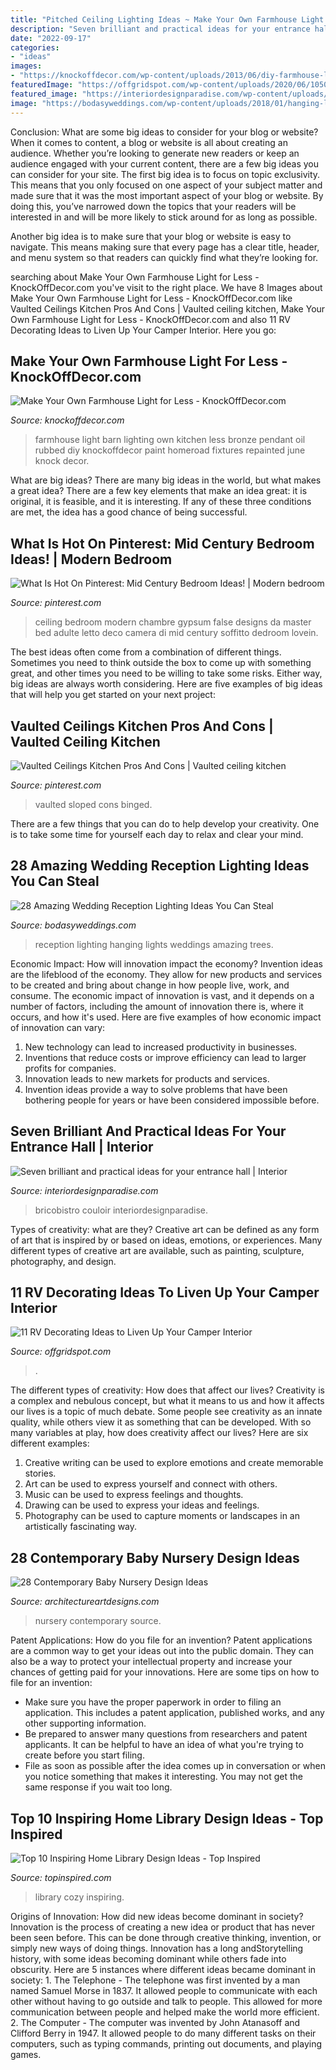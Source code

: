 ```yaml
---
title: "Pitched Ceiling Lighting Ideas ~ Make Your Own Farmhouse Light For Less"
description: "Seven brilliant and practical ideas for your entrance hall"
date: "2022-09-17"
categories:
- "ideas"
images:
- "https://knockoffdecor.com/wp-content/uploads/2013/06/diy-farmhouse-light1.jpg"
featuredImage: "https://offgridspot.com/wp-content/uploads/2020/06/105044540_3113232758699296_6906715080108428204_n.jpg"
featured_image: "https://interiordesignparadise.com/wp-content/uploads/2016/12/Amazing-lights-in-hallway.jpg"
image: "https://bodasyweddings.com/wp-content/uploads/2018/01/hanging-lightbulbs-1.jpg"
---
```



Conclusion: What are some big ideas to consider for your blog or website?
When it comes to content, a blog or website is all about creating an audience. Whether you’re looking to generate new readers or keep an audience engaged with your current content, there are a few big ideas you can consider for your site. 
The first big idea is to focus on topic exclusivity. This means that you only focused on one aspect of your subject matter and made sure that it was the most important aspect of your blog or website. By doing this, you’ve narrowed down the topics that your readers will be interested in and will be more likely to stick around for as long as possible. 

Another big idea is to make sure that your blog or website is easy to navigate. This means making sure that every page has a clear title, header, and menu system so that readers can quickly find what they’re looking for.

	

		
searching about Make Your Own Farmhouse Light for Less - KnockOffDecor.com you've visit to the right place. We have 8 Images about Make Your Own Farmhouse Light for Less - KnockOffDecor.com like Vaulted Ceilings Kitchen Pros And Cons | Vaulted ceiling kitchen, Make Your Own Farmhouse Light for Less - KnockOffDecor.com and also 11 RV Decorating Ideas to Liven Up Your Camper Interior. Here you go:
		
    
## Make Your Own Farmhouse Light For Less - KnockOffDecor.com

<img loading=lazy src="https://knockoffdecor.com/wp-content/uploads/2013/06/diy-farmhouse-light1.jpg" onerror="this.onerror=null;this.src='https://tse4.mm.bing.net/th?id=OIP.k6cyjBpuDkDgxYNPGH1xGgHaKi&amp;pid=15.1';" alt="Make Your Own Farmhouse Light for Less - KnockOffDecor.com">

_Source: knockoffdecor.com_

>farmhouse light barn lighting own kitchen less bronze pendant oil rubbed diy knockoffdecor paint homeroad fixtures repainted june knock decor. 

	

What are big ideas?
There are many big ideas in the world, but what makes a great idea? There are a few key elements that make an idea great: it is original, it is feasible, and it is interesting. If any of these three conditions are met, the idea has a good chance of being successful.

    
## What Is Hot On Pinterest: Mid Century Bedroom Ideas! | Modern Bedroom

<img loading=lazy src="https://i.pinimg.com/736x/23/91/a7/2391a7065120ad1aac26bdbb95d004a8.jpg" onerror="this.onerror=null;this.src='https://tse1.mm.bing.net/th?id=OIP.tc-KgKEnRyzZ-gqiyhJ5aAHaKs&amp;pid=15.1';" alt="What Is Hot On Pinterest: Mid Century Bedroom Ideas! | Modern bedroom">

_Source: pinterest.com_

>ceiling bedroom modern chambre gypsum false designs da master bed adulte letto deco camera di mid century soffitto dedroom lovein. 

	

The best ideas often come from a combination of different things. Sometimes you need to think outside the box to come up with something great, and other times you need to be willing to take some risks. Either way, big ideas are always worth considering. Here are five examples of big ideas that will help you get started on your next project: 

    
## Vaulted Ceilings Kitchen Pros And Cons | Vaulted Ceiling Kitchen

<img loading=lazy src="https://i.pinimg.com/736x/79/1b/57/791b57d44056254cd323ad5ddac082ec.jpg" onerror="this.onerror=null;this.src='https://tse1.mm.bing.net/th?id=OIP.NIoGtaI96VKSAdI-ctKtjQHaMd&amp;pid=15.1';" alt="Vaulted Ceilings Kitchen Pros And Cons | Vaulted ceiling kitchen">

_Source: pinterest.com_

>vaulted sloped cons binged. 

	

There are a few things that you can do to help develop your creativity. One is to take some time for yourself each day to relax and clear your mind.

    
## 28 Amazing Wedding Reception Lighting Ideas You Can Steal

<img loading=lazy src="https://bodasyweddings.com/wp-content/uploads/2018/01/hanging-lightbulbs-1.jpg" onerror="this.onerror=null;this.src='https://tse4.mm.bing.net/th?id=OIP.sAgfmPOUqof0gd2Y64UE7gHaLH&amp;pid=15.1';" alt="28 Amazing Wedding Reception Lighting Ideas You Can Steal">

_Source: bodasyweddings.com_

>reception lighting hanging lights weddings amazing trees. 

	

Economic Impact: How will innovation impact the economy?
Invention ideas are the lifeblood of the economy. They allow for new products and services to be created and bring about change in how people live, work, and consume. The economic impact of innovation is vast, and it depends on a number of factors, including the amount of innovation there is, where it occurs, and how it's used. Here are five examples of how economic impact of innovation can vary: 
1. New technology can lead to increased productivity in businesses. 
2. Inventions that reduce costs or improve efficiency can lead to larger profits for companies. 
3. Innovation leads to new markets for products and services. 
4. Invention ideas provide a way to solve problems that have been bothering people for years or have been considered impossible before. 

    
## Seven Brilliant And Practical Ideas For Your Entrance Hall | Interior

<img loading=lazy src="https://interiordesignparadise.com/wp-content/uploads/2016/12/Amazing-lights-in-hallway.jpg" onerror="this.onerror=null;this.src='https://tse4.mm.bing.net/th?id=OIP.8-UdhW4coWjxV4BirjMHKgHaJ9&amp;pid=15.1';" alt="Seven brilliant and practical ideas for your entrance hall | Interior">

_Source: interiordesignparadise.com_

>bricobistro couloir interiordesignparadise. 

	

Types of creativity: what are they?
Creative art can be defined as any form of art that is inspired by or based on ideas, emotions, or experiences. Many different types of creative art are available, such as painting, sculpture, photography, and design.

    
## 11 RV Decorating Ideas To Liven Up Your Camper Interior

<img loading=lazy src="https://offgridspot.com/wp-content/uploads/2020/06/105044540_3113232758699296_6906715080108428204_n.jpg" onerror="this.onerror=null;this.src='https://tse1.mm.bing.net/th?id=OIP.b9jlP_WOa4fFZ_na6Tq44wHaJ4&amp;pid=15.1';" alt="11 RV Decorating Ideas to Liven Up Your Camper Interior">

_Source: offgridspot.com_

>. 

	

The different types of creativity: How does that affect our lives?
Creativity is a complex and nebulous concept, but what it means to us and how it affects our lives is a topic of much debate. Some people see creativity as an innate quality, while others view it as something that can be developed. With so many variables at play, how does creativity affect our lives? Here are six different examples: 
1. Creative writing can be used to explore emotions and create memorable stories.
2. Art can be used to express yourself and connect with others.
3. Music can be used to express feelings and thoughts.
4. Drawing can be used to express your ideas and feelings.
5. Photography can be used to capture moments or landscapes in an artistically fascinating way. 

    
## 28 Contemporary Baby Nursery Design Ideas

<img loading=lazy src="https://www.architectureartdesigns.com/wp-content/uploads/2013/10/2138.jpg" onerror="this.onerror=null;this.src='https://tse3.mm.bing.net/th?id=OIP.WCsc-5DuZ1rfcEG8iTGQWgAAAA&amp;pid=15.1';" alt="28 Contemporary Baby Nursery Design Ideas">

_Source: architectureartdesigns.com_

>nursery contemporary source. 

	

Patent Applications: How do you file for an invention?
Patent applications are a common way to get your ideas out into the public domain. They can also be a way to protect your intellectual property and increase your chances of getting paid for your innovations. Here are some tips on how to file for an invention: 
- Make sure you have the proper paperwork in order to filing an application. This includes a patent application, published works, and any other supporting information. 
- Be prepared to answer many questions from researchers and patent applicants. It can be helpful to have an idea of what you're trying to create before you start filing. 
- File as soon as possible after the idea comes up in conversation or when you notice something that makes it interesting. You may not get the same response if you wait too long.

    
## Top 10 Inspiring Home Library Design Ideas - Top Inspired

<img loading=lazy src="https://www.topinspired.com/wp-content/uploads/2015/03/7-Cozy-Home-Library-Design-Ideas.jpg" onerror="this.onerror=null;this.src='https://tse2.mm.bing.net/th?id=OIP.xUeph1SbAPRHI0AtDun8JAHaLH&amp;pid=15.1';" alt="Top 10 Inspiring Home Library Design Ideas - Top Inspired">

_Source: topinspired.com_

>library cozy inspiring. 

	

Origins of Innovation: How did new ideas become dominant in society?
Innovation is the process of creating a new idea or product that has never been seen before. This can be done through creative thinking, invention, or simply new ways of doing things. Innovation has a long andStorytelling history, with some ideas becoming dominant while others fade into obscurity. Here are 5 instances where different ideas became dominant in society: 1. The Telephone - The telephone was first invented by a man named Samuel Morse in 1837. It allowed people to communicate with each other without having to go outside and talk to people. This allowed for more communication between people and helped make the world more efficient. 2. The Computer - The computer was invented by John Atanasoff and Clifford Berry in 1947. It allowed people to do many different tasks on their computers, such as typing commands, printing out documents, and playing games.

